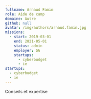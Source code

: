 ```yaml
---
fullname: Arnaud Famin
role: Aide de camp
domaine: Autre
github: null
avatar: /img/authors/arnaud.famin.jpg
missions:
  - start: 2019-03-01
    end: 2021-05-01
    status: admin
    employer: SG
    startups:
      - cyberbudget
      - ie
startups:
  - cyberbudget
  - ie
---
```

Conseils et expertise